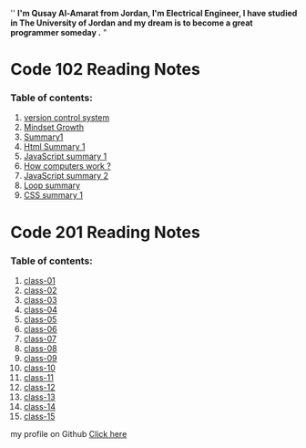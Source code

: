 
''  **I'm Qusay Al-Amarat from Jordan, I'm Electrical Engineer,
I have studied in The University of Jordan 
and my dream is to become a great programmer someday .** "

# Code 102 Reading Notes

### Table of contents:
1. [version control system](https://qusay114.github.io/reading-notes/VCS)
2. [Mindset Growth](https://qusay114.github.io/reading-notes/Mindset_Growth)
3. [Summary1](https://qusay114.github.io/reading-notes/summary)
4. [Html Summary 1](https://qusay114.github.io/reading-notes/Html_Sum)
5. [JavaScript summary 1](https://qusay114.github.io/reading-notes/JS_summary1)
6. [How computers work ?](https://qusay114.github.io/reading-notes/Computers)
7. [JavaScript summary 2](https://qusay114.github.io/reading-notes/JS_summary2)
8. [Loop summary](https://qusay114.github.io/reading-notes/loop_summary)
9. [CSS summary 1](https://qusay114.github.io/reading-notes/CSS_Summary1)


# Code 201 Reading Notes

### Table of contents:
1. [class-01](https://qusay114.github.io/reading-notes/class-01)
2. [class-02](https://qusay114.github.io/reading-notes/class-02)
3. [class-03](https://qusay114.github.io/reading-notes/class-03)
4. [class-04](https://qusay114.github.io/reading-notes/class-04)
5. [class-05](https://qusay114.github.io/reading-notes/class-05)
6. [class-06](https://qusay114.github.io/reading-notes/class-06)
7. [class-07](https://qusay114.github.io/reading-notes/class-07)
8. [class-08](https://qusay114.github.io/reading-notes/class-08)
9. [class-09](https://qusay114.github.io/reading-notes/class-09)
10. [class-10](https://qusay114.github.io/reading-notes/class-10)
11. [class-11](https://qusay114.github.io/reading-notes/class-11)
12. [class-12](https://qusay114.github.io/reading-notes/class-12)
13. [class-13](https://qusay114.github.io/reading-notes/class-13)
14. [class-14](https://qusay114.github.io/reading-notes/class-14)
15. [class-15](https://qusay114.github.io/reading-notes/class-15)




my profile on Github [Click here](https://github.com/Qusay114)
